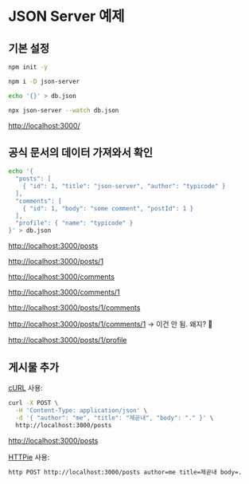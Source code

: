 # JSON Server 예제

## 기본 설정

```bash
npm init -y

npm i -D json-server

echo '{}' > db.json

npx json-server --watch db.json
```

<http://localhost:3000/>

## 공식 문서의 데이터 가져와서 확인

```bash
echo '{
  "posts": [
    { "id": 1, "title": "json-server", "author": "typicode" }
  ],
  "comments": [
    { "id": 1, "body": "some comment", "postId": 1 }
  ],
  "profile": { "name": "typicode" }
}' > db.json
```

<http://localhost:3000/posts>

<http://localhost:3000/posts/1>

<http://localhost:3000/comments>

<http://localhost:3000/comments/1>

<http://localhost:3000/posts/1/comments>

<http://localhost:3000/posts/1/comments/1>
→ 이건 안 됨. 왜지? 🤔

<http://localhost:3000/posts/1/profile>

## 게시물 추가

[cURL](https://curl.se/) 사용:

```bash
curl -X POST \
  -H 'Content-Type: application/json' \
  -d '{ "author": "me", "title": "제곧내", "body": "." }' \
  http://localhost:3000/posts
```

<http://localhost:3000/posts>

[HTTPie](https://httpie.io/cli) 사용:

```bash
http POST http://localhost:3000/posts author=me title=제곧내 body=.
```
